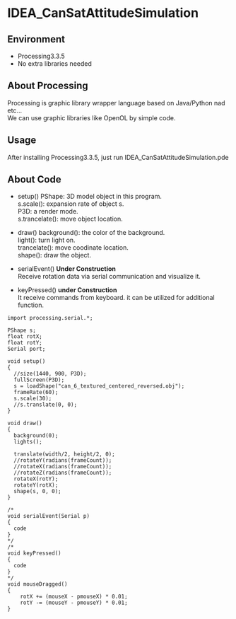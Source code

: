 # IDEA_CanSatAttitudeSimulation

## Environment
- Processing3.3.5
- No extra libraries needed

## About Processing
Processing is graphic library wrapper language based on Java/Python nad etc...  
We can use graphic libraries like OpenOL by simple code.  

## Usage
After installing Processing3.3.5, just run IDEA_CanSatAttitudeSimulation.pde

## About Code
- setup()
PShape: 3D model object in this program.  
s.scale(): expansion rate of object s.  
P3D: a render mode.  
s.trancelate(): move object location.  

- draw()
background(): the color of the background.  
light(): turn light on.  
trancelate(): move coodinate location.  
shape(): draw the object.  

- serialEvent()
**Under Construction**  
Receive rotation data via serial communication and visualize it.  

- keyPressed()
**under Construction**  
It receive commands from keyboard. it can be utilized for additional function.  











```
import processing.serial.*;

PShape s;
float rotX;
float rotY;
Serial port;

void setup()
{
  //size(1440, 900, P3D);
  fullScreen(P3D);
  s = loadShape("can_6_textured_centered_reversed.obj");
  frameRate(60);
  s.scale(30);
  //s.translate(0, 0);
}

void draw()
{
  background(0);
  lights();

  translate(width/2, height/2, 0);
  //rotateY(radians(frameCount));
  //rotateX(radians(frameCount));
  //rotateZ(radians(frameCount));
  rotateX(rotY);
  rotateY(rotX);
  shape(s, 0, 0);
}

/*
void serialEvent(Serial p)
{
  code
}
*/
/*
void keyPressed()
{
  code
}
*/
void mouseDragged()
{
    rotX += (mouseX - pmouseX) * 0.01;
    rotY -= (mouseY - pmouseY) * 0.01;
}
```



